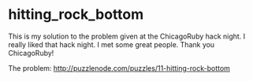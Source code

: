 hitting_rock_bottom
===================

This is my solution to the problem given at the ChicagoRuby hack night. 
I really liked that hack night. I met some great people.
Thank you ChicagoRuby!


The problem:
http://puzzlenode.com/puzzles/11-hitting-rock-bottom